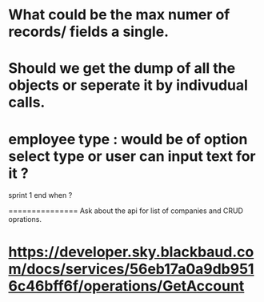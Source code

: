 What could be the max numer of  records/ fields a single. 
===============
Should we get the dump of all the objects or seperate it by indivudual calls. 
===============
employee type : would be of option select type or user can input text for it ?
===============
sprint 1 end when ?

===============
Ask about the api for list of companies and CRUD oprations. 

https://developer.sky.blackbaud.com/docs/services/56eb17a0a9db9516c46bff6f/operations/GetAccount
===============






